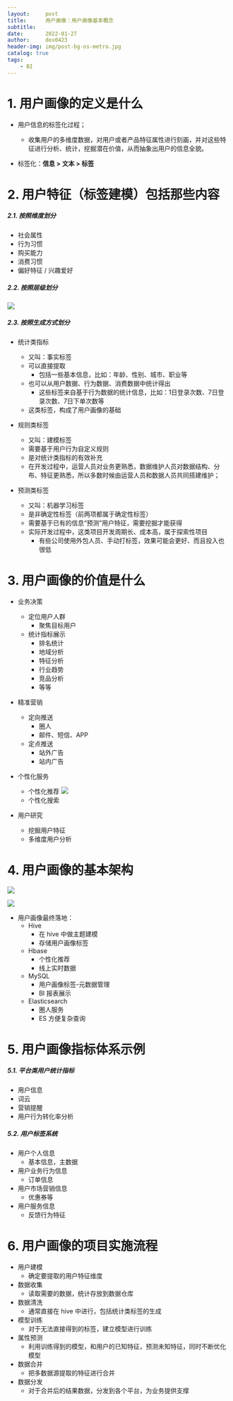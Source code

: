```yaml
---
layout:     post
title:      用户画像：用户画像基本概念
subtitle:   
date:       2022-01-27
author:     dex0423
header-img: img/post-bg-os-metro.jpg
catalog: true
tags:
    - BI
---
```



# 1. 用户画像的定义是什么

- 用户信息的标签化过程；
  - 收集用户的多维度数据，对用户或者产品特征属性进行刻画，并对这些特征进行分析、统计，挖掘潜在价值，从而抽象出用户的信息全貌。

- 标签化：**信息 > 文本 > 标签**

# 2. 用户特征（标签建模）包括那些内容

##### 2.1. 按照维度划分

- 社会属性
- 行为习惯
- 购买能力
- 消费习惯
- 偏好特征 / 兴趣爱好

##### 2.2. 按照层级划分

  ![]({{site.baseurl}}/img-post/个性化推荐-2.png)

##### 2.3. 按照生成方式划分

- 统计类指标
  - 又叫：事实标签
  - 可以直接提取
    - 包括一些基本信息，比如：年龄、性别、城市、职业等
  - 也可以从用户数据、行为数据、消费数据中统计得出
    - 这些标签来自基于行为数据的统计信息，比如：1日登录次数、7日登录次数、7日下单次数等
  - 这类标签，构成了用户画像的基础

- 规则类标签
  - 又叫：建模标签
  - 需要基于用户行为自定义规则
  - 是对统计类指标的有效补充
  - 在开发过程中，运营人员对业务更熟悉，数据维护人员对数据结构、分布、特征更熟悉，所以多数时候由运营人员和数据人员共同搭建维护；

- 预测类标签
  - 又叫：机器学习标签
  - 是非确定性标签（前两项都属于确定性标签）
  - 需要基于已有的信息“预测”用户特征，需要挖掘才能获得
  - 实际开发过程中，这类项目开发周期长、成本高，属于探索性项目
    - 有些公司使用外包人员、手动打标签，效果可能会更好、而且投入也很低
  
# 3. 用户画像的价值是什么

- 业务决策
  - 定位用户人群
    - 聚焦目标用户
  - 统计指标展示
    - 排名统计
    - 地域分析
    - 特征分析
    - 行业趋势
    - 竞品分析
    - 等等

- 精准营销
  - 定向推送
    - 圈人
    - 邮件、短信、APP
  - 定点推送
    - 站外广告
    - 站内广告

- 个性化服务
  - 个性化推荐
    ![]({{site.baseurl}}/img-post/个性化推荐-1.png)
  - 个性化搜索

- 用户研究
  - 挖掘用户特征
  - 多维度用户分析

# 4. 用户画像的基本架构

  ![]({{site.baseurl}}/img-post/个性化推荐-3.png)


  ![]({{site.baseurl}}/img-post/个性化推荐-4.png)

- 用户画像最终落地：
  - Hive
    - 在 hive 中做主题建模
    - 存储用户画像标签
  - Hbase
    - 个性化推荐
    - 线上实时数据
  - MySQL
    - 用户画像标签-元数据管理
    - BI 报表展示
  - Elasticsearch
    - 圈人服务
    - ES 方便复杂查询

# 5. 用户画像指标体系示例

##### 5.1. 平台类用户统计指标

- 用户信息
- 词云
- 营销提醒
- 用户行为转化率分析

##### 5.2. 用户标签系统

- 用户个人信息
  - 基本信息，主数据
- 用户业务行为信息
  - 订单信息
- 用户市场营销信息
  - 优惠券等
- 用户服务信息
  - 反馈行为特征

# 6. 用户画像的项目实施流程

- 用户建模
  - 确定要提取的用户特征维度
- 数据收集
  - 读取需要的数据，统计存放到数据仓库
- 数据清洗
  - 通常直接在 hive 中进行，包括统计类标签的生成
- 模型训练
  - 对于无法直接得到的标签，建立模型进行训练
- 属性预测
  - 利用训练得到的模型，和用户的已知特征，预测未知特征，同时不断优化模型
- 数据合并
  - 把多数据源提取的特征进行合并
- 数据分发
  - 对于合并后的结果数据，分发到各个平台，为业务提供支撑